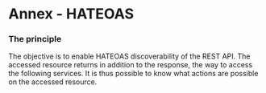 # Annex - HATEOAS
### The principle
The objective is to enable HATEOAS discoverability of the REST API. The accessed resource returns in addition to the response, the way to access the following services. It is thus possible to know what actions are possible on the accessed resource.
